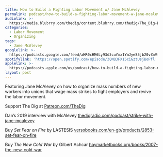 ```yaml
---
title: How to Build a Fighting Labor Movement w/ Jane McAlevey
permalink: podcast/how-to-build-a-fighting-labor-movement-w-jane-mcalevey/
audiolink: >-
  https://media.blubrry.com/thedig/content.blubrry.com/thedig/The_Dig-EP_400-McAlevey.mp3
categories:
  - Labor Movement
  - Organizing
tags:
  - Jane McAlevey
googlelink: >-
  https://podcasts.google.com/feed/aHR0cHM6Ly93d3cuYmx1YnJyeS5jb20vZmVlZHMvdGhlZGlnLnhtbA/episode/aHR0cHM6Ly90aGVkaWcuYmx1YnJyeS5uZXQvP3A9MjM4NQ?sa=X&ved=0CAUQkfYCahcKEwi44f7r1b-AAxUAAAAAHQAAAAAQNg
spotifylink: 'https://open.spotify.com/episode/3QNQ3FX15ciGztUsjBoPfl'
applelink: >-
  https://podcasts.apple.com/us/podcast/how-to-build-a-fighting-labor-movement-w-jane-mcalevey/id1043245989?i=1000609096958
layout: post
---
```


Featuring Jane McAlevey on how to organize mass numbers of new workers into unions that wage mass strikes to fight employers and revive the labor movement.

Support The Dig at [Patreon.com/TheDig](http://patreon.com/TheDig)

Dan’s 2019 interview with McAlevey [thedigradio.com/podcast/strike-with-jane-mcalevey](http://thedigradio.com/podcast/strike-with-jane-mcalevey)

Buy *Set Fear on Fire* by LASTESIS [versobooks.com/en-gb/products/2853-set-fear-on-fire](http://versobooks.com/en-gb/products/2853-set-fear-on-fire)

Buy *The New Cold War* by Gilbert Achcar [haymarketbooks.org/books/2007-the-new-cold-war](http://haymarketbooks.org/books/2007-the-new-cold-war)
